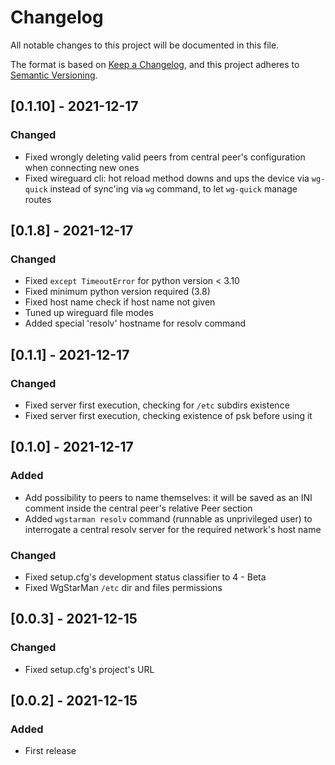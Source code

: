 # Changelog
All notable changes to this project will be documented in this file.

The format is based on [Keep a Changelog](https://keepachangelog.com/en/1.0.0/),
and this project adheres to [Semantic Versioning](https://semver.org/spec/v2.0.0.html).

## [0.1.10] - 2021-12-17
### Changed
- Fixed wrongly deleting valid peers from central peer's configuration when connecting new ones
- Fixed wireguard cli: hot reload method downs and ups the device via `wg-quick` instead of sync'ing via `wg` command, to let `wg-quick` manage routes


## [0.1.8] - 2021-12-17
### Changed
- Fixed `except TimeoutError` for python version < 3.10
- Fixed minimum python version required (3.8)
- Fixed host name check if host name not given
- Tuned up wireguard file modes
- Added special 'resolv' hostname for resolv command

## [0.1.1] - 2021-12-17
### Changed
- Fixed server first execution, checking for `/etc` subdirs existence
- Fixed server first execution, checking existence of psk before using it

## [0.1.0] - 2021-12-17
### Added
- Add possibility to peers to name themselves: it will be saved as an INI comment inside the central peer's relative Peer section
- Added `wgstarman resolv` command (runnable as unprivileged user) to interrogate a central resolv server for the required network's host name

### Changed
- Fixed setup.cfg's development status classifier to 4 - Beta
- Fixed WgStarMan `/etc` dir and files permissions

## [0.0.3] - 2021-12-15
### Changed
- Fixed setup.cfg's project's URL

## [0.0.2] - 2021-12-15
### Added
- First release
